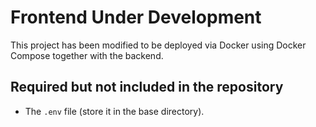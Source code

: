 # Frontend Under Development

This project has been modified to be deployed via Docker using Docker Compose together with the backend.

## Required but not included in the repository

- The `.env` file (store it in the base directory).
